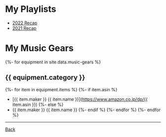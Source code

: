 # My Playlists

- [2022 Recap](https://music.youtube.com/playlist?list=LRYRx6-z5i4BMocY1WNHE3kV-N83PUPV6HLrN&feature=share)
- [2021 Recap](https://music.youtube.com/playlist?list=LRYRFr7DjYB05gI0LpMs3rZMCXo6YE1nRPEVA&feature=share)

# My Music Gears
{%- for equipment in site.data.music-gears %}
## {{ equipment.category }}
{%- for item in equipment.items %}
{%- if item.asin %}
- [{{ item.maker }} {{ item.name }}](https://www.amazon.co.jp/dp/{{ item.asin }})
{%- else %}
- {{ item.maker }} {{ item.name }}
{%- endif %}
{%- endfor %}
{%- endfor %}

---

[Back](/)

